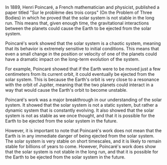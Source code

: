 In 1889, Henri Poincaré, a French mathematician and physicist, published a paper titled "Sur le problème des trois corps" (On the Problem of Three Bodies) in which he proved that the solar system is not stable in the long run. This means that, given enough time, the gravitational interactions between the planets could cause the Earth to be ejected from the solar system.

Poincaré's work showed that the solar system is a chaotic system, meaning that its behavior is extremely sensitive to initial conditions. This means that even a small change in the position or velocity of one of the planets could have a dramatic impact on the long-term evolution of the system.

For example, Poincaré showed that if the Earth were to be moved just a few centimeters from its current orbit, it could eventually be ejected from the solar system. This is because the Earth's orbit is very close to a resonance with the orbit of Jupiter, meaning that the two planets could interact in a way that would cause the Earth's orbit to become unstable.

Poincaré's work was a major breakthrough in our understanding of the solar system. It showed that the solar system is not a static system, but rather a dynamic system that is constantly evolving. It also showed that the solar system is not as stable as we once thought, and that it is possible for the Earth to be ejected from the solar system in the future.

However, it is important to note that Poincaré's work does not mean that the Earth is in any immediate danger of being ejected from the solar system. The solar system is very stable on short timescales, and it is likely to remain stable for billions of years to come. However, Poincaré's work does show that the solar system is not stable in the long run, and that it is possible for the Earth to be ejected from the solar system in the future.